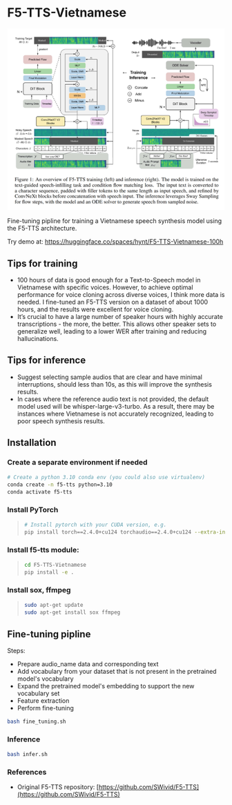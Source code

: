 # F5-TTS-Vietnamese
![F5-TTS Architecture](tests/f5-tts.png)

Fine-tuning pipline for training a Vietnamese speech synthesis model using the F5-TTS architecture.

Try demo at: https://huggingface.co/spaces/hynt/F5-TTS-Vietnamese-100h

## Tips for training
- 100 hours of data is good enough for a Text-to-Speech model in Vietnamese with specific voices. However, to achieve optimal performance for voice cloning across diverse voices, I think more data is needed. I fine-tuned an F5-TTS version on a dataset of about 1000 hours, and the results were excellent for voice cloning.
- It’s crucial to have a large number of speaker hours with highly accurate transcriptions - the more, the better. This allows other speaker sets to generalize well, leading to a lower WER after training and reducing hallucinations.

## Tips for inference
- Suggest selecting sample audios that are clear and have minimal interruptions, should less than 10s, as this will improve the synthesis results.
- In cases where the reference audio text is not provided, the default model used will be whisper-large-v3-turbo. As a result, there may be instances where Vietnamese is not accurately recognized, leading to poor speech synthesis results.

## Installation

### Create a separate environment if needed

```bash
# Create a python 3.10 conda env (you could also use virtualenv)
conda create -n f5-tts python=3.10
conda activate f5-tts
```

### Install PyTorch

> ```bash
> # Install pytorch with your CUDA version, e.g.
> pip install torch==2.4.0+cu124 torchaudio==2.4.0+cu124 --extra-index-url https://download.pytorch.org/whl/cu124
> ```

### Install f5-tts module:

> ```bash
> cd F5-TTS-Vietnamese
> pip install -e .
> ```

### Install sox, ffmpeg

> ```bash
> sudo apt-get update
> sudo apt-get install sox ffmpeg
> ```

## Fine-tuning pipline

Steps:

- Prepare audio_name data and corresponding text
- Add vocabulary from your dataset that is not present in the pretrained model's vocabulary
- Expand the pretrained model's embedding to support the new vocabulary set
- Feature extraction
- Perform fine-tuning

```bash
bash fine_tuning.sh
```

### Inference

```bash
bash infer.sh
```

### References

- Original F5-TTS repository: [https://github.com/SWivid/F5-TTS](https://github.com/SWivid/F5-TTS)